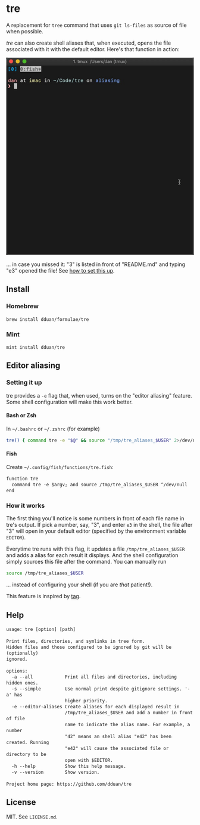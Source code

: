 # tre

A replacement for `tree` command that uses `git ls-files` as source of file when
possible.

_tre_ can also create shell aliases that, when executed, opens the file
associated with it with the default editor. Here's that function in action:

![Aliasing In Action](alias_demo.gif)

… in case you missed it: "3" is listed in front of "README.md" and typing "e3"
opened the file! See [how to set this up](#editor-aliasing).

## Install

### Homebrew

```
brew install dduan/formulae/tre
```

### Mint
```
mint install dduan/tre
```

## Editor aliasing

### Setting it up

tre provides a `-e` flag that, when used, turns on the "editor aliasing"
feature. Some shell configuration will make this work better.

#### Bash or Zsh

In `~/.bashrc` or `~/.zshrc` (for example)

```bash
tre() { command tre -e "$@" && source "/tmp/tre_aliases_$USER" 2>/dev/null; }
```

#### Fish

Create `~/.config/fish/functions/tre.fish`:

```fish
function tre
  command tre -e $argv; and source /tmp/tre_aliases_$USER ^/dev/null
end
```


### How it works

The first thing you'll notice is some numbers in front of each file name in
tre's output. If pick a number, say, "3", and enter `e3` in the shell, the file
after "3" will open in your default editor (specified by the environment
variable `EDITOR`).

Everytime tre runs with this flag, it updates a file `/tmp/tre_aliases_$USER`
and adds a alias for each result it displays. And the shell configuration simply
sources this file after the command. You can manually run

```bash
source /tmp/tre_aliases_$USER
```

… instead of configuring your shell (if you are _that_ patient!).

This feature is inspired by [tag](github.com/keith/tag).

## Help

```
usage: tre [option] [path]

Print files, directories, and symlinks in tree form.
Hidden files and those configured to be ignored by git will be (optionally)
ignored.

options:
  -a --all            Print all files and directories, including hidden ones.
  -s --simple         Use normal print despite gitignore settings. '-a' has
                      higher priority.
  -e --editor-aliases Create aliases for each displayed result in
                      /tmp/tre_aliases_$USER and add a number in front of file
                      name to indicate the alias name. For example, a number
                      "42" means an shell alias "e42" has been created. Running
                      "e42" will cause the associated file or directory to be
                      open with $EDITOR.
  -h --help           Show this help message.
  -v --version        Show version.

Project home page: https://github.com/dduan/tre
```

## License

MIT. See `LICENSE.md`.

